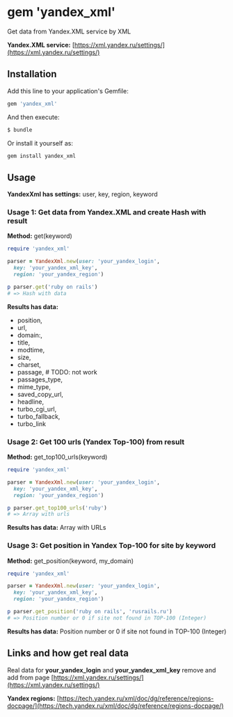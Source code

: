 # gem 'yandex_xml'

Get data from Yandex.XML service by XML

**Yandex.XML service:** [https://xml.yandex.ru/settings/](https://xml.yandex.ru/settings/)

## Installation

Add this line to your application's Gemfile:

```ruby
gem 'yandex_xml'
```

And then execute:

```bash
$ bundle
```

Or install it yourself as:

```ruby
gem install yandex_xml
```

## Usage

**YandexXml has settings:** user, key, region, keyword

### Usage 1: Get data from Yandex.XML and create Hash with result

**Method:** get(keyword)

```ruby
require 'yandex_xml'

parser = YandexXml.new(user: 'your_yandex_login',
  key: 'your_yandex_xml_key',
  region: 'your_yandex_region')

p parser.get('ruby on rails')
# => Hash with data
```

**Results has data:**
- position,
- url,
- domain:,
- title,
- modtime,
- size,
- charset,
- passage, # TODO: not work
- passages_type,
- mime_type,
- saved_copy_url,
- headline,
- turbo_cgi_url,
- turbo_fallback,
- turbo_link

### Usage 2: Get 100 urls (Yandex Top-100) from result

**Method:** get_top100_urls(keyword)

```ruby
require 'yandex_xml'

parser = YandexXml.new(user: 'your_yandex_login',
  key: 'your_yandex_xml_key',
  region: 'your_yandex_region')

p parser.get_top100_urls('ruby')
# => Array with urls
```
**Results has data:**
Array with URLs

### Usage 3: Get position in Yandex Top-100 for site by keyword

**Method:** get_position(keyword, my_domain)

```ruby
require 'yandex_xml'

parser = YandexXml.new(user: 'your_yandex_login',
  key: 'your_yandex_xml_key',
  region: 'your_yandex_region')

p parser.get_position('ruby on rails', 'rusrails.ru')
# => Position number or 0 if site not found in TOP-100 (Integer)
```

**Results has data:**
Position number or 0 if site not found in TOP-100 (Integer)

## Links and how get real data

Real data for **your_yandex_login** and **your_yandex_xml_key** remove and add from page [https://xml.yandex.ru/settings/](https://xml.yandex.ru/settings/)

**Yandex regions:** [https://tech.yandex.ru/xml/doc/dg/reference/regions-docpage/](https://tech.yandex.ru/xml/doc/dg/reference/regions-docpage/)